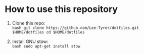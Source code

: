 # How to use this repository
1. Clone this repo:<br>
`bash
git clone https://github.com/Lee-Tyrer/dotfiles.git $HOME/dotfiles
cd $HOME/dotfiles`

2. Install GNU stow:<br>
`bash
sudo apt-get install stow`

